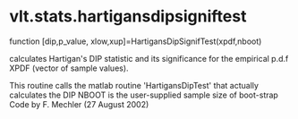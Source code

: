 # vlt.stats.hartigansdipsigniftest

   function		[dip,p_value, xlow,xup]=HartigansDipSignifTest(xpdf,nboot)
 
  calculates Hartigan's DIP statistic and its significance for the empirical
  p.d.f  XPDF (vector of sample values).
 
  This routine calls the matlab routine 'HartigansDipTest' that actually
  calculates the DIP NBOOT is the user-supplied sample size of boot-strap
  Code by F. Mechler (27 August 2002)

